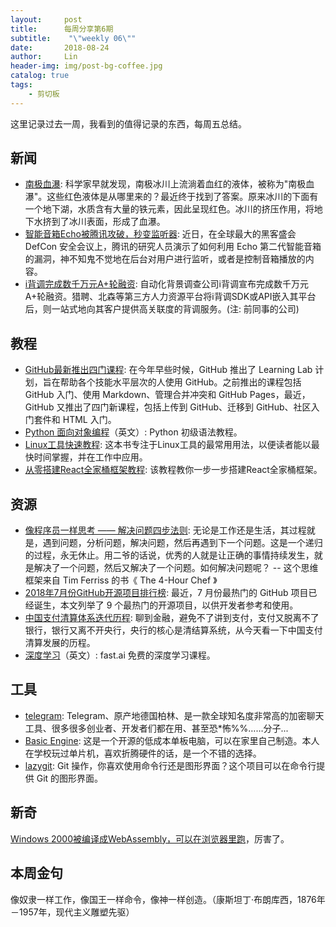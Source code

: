 ```yaml
---
layout:     post
title:      每周分享第6期
subtitle:    "\"weekly 06\""
date:       2018-08-24
author:     Lin
header-img: img/post-bg-coffee.jpg
catalog: true
tags:
    - 剪切板
---
```


这里记录过去一周，我看到的值得记录的东西，每周五总结。

## 新闻

* [南极血瀑](https://motherboard.vice.com/en_us/article/7xq7ba/scientists-finally-solved-the-mystery-of-antarcticas-blood-falls): 科学家早就发现，南极冰川上流淌着血红的液体，被称为"南极血瀑"。这些红色液体是从哪里来的？最近终于找到了答案。原来冰川的下面有一个地下湖，水质含有大量的铁元素，因此呈现红色。冰川的挤压作用，将地下水挤到了冰川表面，形成了血瀑。
* [智能音箱Echo被腾讯攻破，秒变监听器](https://time.geekbang.org/column/article/13997): 近日，在全球最大的黑客盛会 DefCon 安全会议上，腾讯的研究人员演示了如何利用 Echo 第二代智能音箱的漏洞，神不知鬼不觉地在后台对用户进行监听，或者是控制音箱播放的内容。
* [i背调完成数千万元A+轮融资](https://www.chinaventure.com.cn/cmsmodel/news/detail/331032.shtml): 自动化背景调查公司i背调宣布完成数千万元A+轮融资。猎聘、北森等第三方人力资源平台将i背调SDK或API嵌入其平台后，则一站式地向其客户提供高关联度的背调服务。(注: 前同事的公司)

## 教程

* [GitHub最新推出四门课程](https://time.geekbang.org/column/article/13696): 在今年早些时候，GitHub 推出了 Learning Lab 计划，旨在帮助各个技能水平层次的人使用 GitHub。之前推出的课程包括 GitHub 入门、使用 Markdown、管理合并冲突和 GitHub Pages，最近，GitHub 又推出了四门新课程，包括上传到 GitHub、迁移到 GitHub、社区入门套件和 HTML 入门。
* [Python 面向对象编程](https://www.python-tutorial.net/object-oriented-python/)（英文）: Python 初级语法教程。
* [Linux工具快速教程](https://linuxtools-rst.readthedocs.io/zh_CN/latest/index.html): 这本书专注于Linux工具的最常用用法，以便读者能以最快时间掌握，并在工作中应用。
* [从零搭建React全家桶框架教程](https://github.com/brickspert/blog/issues/1#react-router): 该教程教你一步一步搭建React全家桶框架。

## 资源

* [像程序员一样思考 —— 解决问题四步法则](https://medium.freecodecamp.org/how-to-think-like-a-programmer-lessons-in-problem-solving-d1d8bf1de7d2): 无论是工作还是生活，其过程就是，遇到问题，分析问题，解决问题，然后再遇到下一个问题。这是一个递归的过程，永无休止。用二爷的话说，优秀的人就是让正确的事情持续发生，就是解决了一个问题，然后又解决了一个问题。如何解决问题呢？ -- 这个思维框架来自 Tim Ferriss 的书《 The 4-Hour Chef 》
* [2018年7月份GitHub开源项目排行榜](https://time.geekbang.org/column/article/13655): 最近，7 月份最热门的 GitHub 项目已经诞生，本文列举了 9 个最热门的开源项目，以供开发者参考和使用。
* [中国支付清算体系迭代历程](https://mp.weixin.qq.com/s/P4nM588QG0l21ySFE9sdow): 聊到金融，避免不了讲到支付，支付又脱离不了银行，银行又离不开央行，央行的核心是清结算系统，从今天看一下中国支付清算发展的历程。
* [深度学习](https://www.kdnuggets.com/2018/07/fast-ai-deep-learning-part-1-notes.html)（英文）: fast.ai 免费的深度学习课程。

## 工具

* [telegram](https://telegram.org/): Telegram、原产地德国柏林、是一款全球知名度非常高的加密聊天工具、很多很多创业者、开发者们都在用、甚至恐*怖%%……分子...
* [Basic Engine](https://basicengine.org/): 这是一个开源的低成本单板电脑，可以在家里自己制造。本人在学校玩过单片机，喜欢折腾硬件的话，是一个不错的选择。
* [lazygit](https://github.com/jesseduffield/lazygit): Git 操作，你喜欢使用命令行还是图形界面？这个项目可以在命令行提供 Git 的图形界面。

## 新奇

[Windows 2000被编译成WebAssembly，可以在浏览器里跑](https://bellard.org/jslinux/vm.html?url=https://bellard.org/jslinux/win2k.cfg&mem=192&graphic=1&w=1024&h=768)，厉害了。

## 本周金句

像奴隶一样工作，像国王一样命令，像神一样创造。（康斯坦丁·布朗库西，1876年－1957年，现代主义雕塑先驱）


